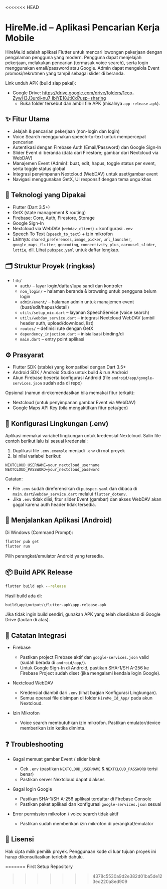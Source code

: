 <<<<<<< HEAD
# HireMe.id – Aplikasi Pencarian Kerja Mobile

HireMe.id adalah aplikasi Flutter untuk mencari lowongan pekerjaan dengan pengalaman pengguna yang modern. Pengguna dapat menjelajah pekerjaan, melakukan pencarian (termasuk voice search), serta login menggunakan email/password atau Google. Admin dapat mengelola Event promosi/rekrutmen yang tampil sebagai slider di beranda.

Link unduh APK (build siap pakai):

- Google Drive: https://drive.google.com/drive/folders/1cco-ZywH3J3urdi-nu7_IbiYE18JtlCd?usp=sharing
	- Buka folder tersebut dan ambil file APK (misalnya `app-release.apk`).

## ✨ Fitur Utama

- Jelajah & pencarian pekerjaan (non-login dan login)
- Voice Search menggunakan speech-to-text untuk mempercepat pencarian
- Autentikasi dengan Firebase Auth (Email/Password) dan Google Sign-In
- Slider Event di beranda (data dari Firestore; gambar dari Nextcloud via WebDAV)
- Manajemen Event (Admin): buat, edit, hapus, toggle status per event, serta toggle status global
- Integrasi penyimpanan Nextcloud (WebDAV) untuk aset/gambar event
- Navigasi menggunakan GetX, UI responsif dengan tema ungu khas

## 🧱 Teknologi yang Dipakai

- Flutter (Dart 3.5+)
- GetX (state management & routing)
- Firebase: Core, Auth, Firestore, Storage
- Google Sign-In
- Nextcloud via WebDAV (`webdav_client`) + konfigurasi `.env`
- Speech To Text (`speech_to_text`) + izin mikrofon
- Lainnya: `shared_preferences`, `image_picker`, `url_launcher`, `google_maps_flutter`, `geocoding`, `connectivity_plus`, `carousel_slider`, `lottie`, dll. Lihat `pubspec.yaml` untuk daftar lengkap.

## 🗂️ Struktur Proyek (ringkas)

- `lib/`
	- `auth/` – layar login/daftar/lupa sandi dan kontroler
	- `non_login/` – halaman beranda & browsing untuk pengguna belum login
	- `admin/event/` – halaman admin untuk manajemen event (buat/edit/hapus/detail)
	- `utils/setup_mic.dart` – layanan SpeechService (voice search)
	- `utils/webdav_service.dart` – integrasi Nextcloud WebDAV (ambil header auth, upload/download, list)
	- `routes/` – definisi rute dengan GetX
	- `dependency_injection.dart` – inisialisasi binding/di
	- `main.dart` – entry point aplikasi

## ⚙️ Prasyarat

- Flutter SDK (stable) yang kompatibel dengan Dart 3.5+
- Android SDK / Android Studio untuk build & run Android
- Akun Firebase beserta konfigurasi Android (file `android/app/google-services.json` sudah ada di repo)

Opsional (namun direkomendasikan bila memakai fitur terkait):

- Nextcloud (untuk penyimpanan gambar Event via WebDAV)
- Google Maps API Key (bila mengaktifkan fitur peta/geo)

## 🔐 Konfigurasi Lingkungan (.env)

Aplikasi memakai variabel lingkungan untuk kredensial Nextcloud. Salin file contoh berikut lalu isi sesuai kredensial:

1) Duplikasi file `.env.example` menjadi `.env` di root proyek
2) Isi nilai variabel berikut:

```
NEXTCLOUD_USERNAME=your_nextcloud_username
NEXTCLOUD_PASSWORD=your_nextcloud_password
```

Catatan:
- File `.env` sudah direferensikan di `pubspec.yaml` dan dibaca di `main.dart`/`webdav_service.dart` melalui `flutter_dotenv`.
- Jika `.env` tidak diisi, fitur slider Event (gambar) dan akses WebDAV akan gagal karena auth header tidak tersedia.

## 🚀 Menjalankan Aplikasi (Android)

Di Windows (Command Prompt):

```cmd
flutter pub get
flutter run
```

Pilih perangkat/emulator Android yang tersedia.

## 📦 Build APK Release

```cmd
flutter build apk --release
```

Hasil build ada di:

```
build\app\outputs\flutter-apk\app-release.apk
```

Jika tidak ingin build sendiri, gunakan APK yang telah disediakan di Google Drive (tautan di atas).

## 🧩 Catatan Integrasi

- Firebase
	- Pastikan project Firebase aktif dan `google-services.json` valid (sudah berada di `android/app/`).
	- Untuk Google Sign-In di Android, pastikan SHA-1/SH A-256 ke Firebase Project sudah diset (jika mengalami kendala login Google).

- Nextcloud WebDAV
	- Kredensial diambil dari `.env` (lihat bagian Konfigurasi Lingkungan).
	- Semua operasi file disimpan di folder `HireMe_Id_App/` pada akun Nextcloud.

- Izin Mikrofon
	- Voice search membutuhkan izin mikrofon. Pastikan emulator/device memberikan izin ketika diminta.

## ❓ Troubleshooting

- Gagal memuat gambar Event / slider blank
	- Cek `.env` (pastikan `NEXTCLOUD_USERNAME` & `NEXTCLOUD_PASSWORD` terisi benar)
	- Pastikan server Nextcloud dapat diakses

- Gagal login Google
	- Pastikan SHA-1/SH A-256 aplikasi terdaftar di Firebase Console
	- Pastikan paket aplikasi dan konfigurasi `google-services.json` sesuai

- Error permission mikrofon / voice search tidak aktif
	- Pastikan sudah memberikan izin mikrofon di perangkat/emulator

## 📄 Lisensi

Hak cipta milik pemilik proyek. Penggunaan kode di luar tujuan proyek ini harap dikonsultasikan terlebih dahulu.

=======
First Setup Repository
>>>>>>> 4378c5530a9d2e382d01ba5de123ed220a8ed909
